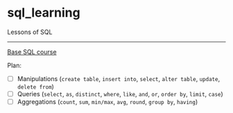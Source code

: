 # sql_learning
Lessons of SQL

***

[Base SQL course](https://www.codecademy.com/learn/learn-sql)

Plan:
* [ ] Manipulations (`create table`, `insert into`, `select`, `alter table`, `update`, `delete from`)
* [ ] Queries (`select`, `as`, `distinct`, `where`, `like`, `and`, `or`, `order by`, `limit`, `case`)
* [ ] Aggregations (`count`, `sum`, `min/max`, `avg`, `round`, `group by`, `having`)
